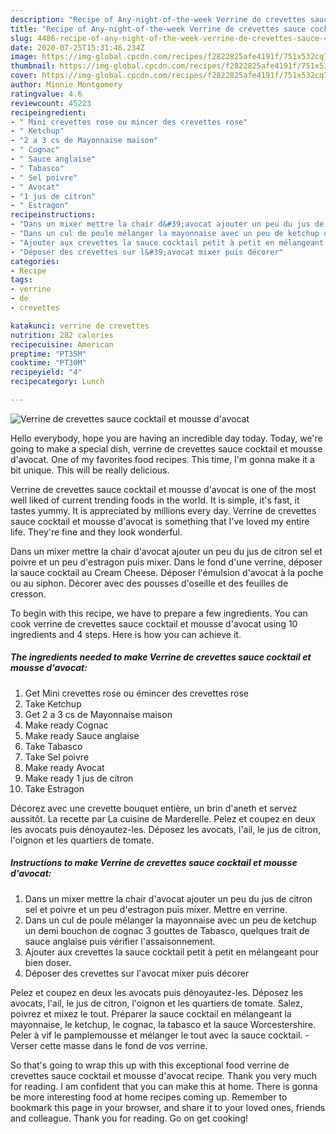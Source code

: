 ```yaml
---
description: "Recipe of Any-night-of-the-week Verrine de crevettes sauce cocktail et mousse d&amp;#39;avocat"
title: "Recipe of Any-night-of-the-week Verrine de crevettes sauce cocktail et mousse d&amp;#39;avocat"
slug: 4486-recipe-of-any-night-of-the-week-verrine-de-crevettes-sauce-cocktail-et-mousse-d-and-39-avocat
date: 2020-07-25T15:31:46.234Z
image: https://img-global.cpcdn.com/recipes/f2822825afe4191f/751x532cq70/verrine-de-crevettes-sauce-cocktail-et-mousse-davocat-photo-principale-de-la-recette.jpg
thumbnail: https://img-global.cpcdn.com/recipes/f2822825afe4191f/751x532cq70/verrine-de-crevettes-sauce-cocktail-et-mousse-davocat-photo-principale-de-la-recette.jpg
cover: https://img-global.cpcdn.com/recipes/f2822825afe4191f/751x532cq70/verrine-de-crevettes-sauce-cocktail-et-mousse-davocat-photo-principale-de-la-recette.jpg
author: Minnie Montgomery
ratingvalue: 4.6
reviewcount: 45223
recipeingredient:
- " Mini crevettes rose ou mincer des crevettes rose"
- " Ketchup"
- "2 a 3 cs de Mayonnaise maison"
- " Cognac"
- " Sauce anglaise"
- " Tabasco"
- " Sel poivre"
- " Avocat"
- "1 jus de citron"
- " Estragon"
recipeinstructions:
- "Dans un mixer mettre la chair d&#39;avocat ajouter un peu du jus de citron sel et poivre et un peu d&#39;estragon puis mixer. Mettre en verrine."
- "Dans un cul de poule mélanger la mayonnaise avec un peu de ketchup un demi bouchon de cognac 3 gouttes de Tabasco, quelques trait de sauce anglaise puis vérifier l&#39;assaisonnement."
- "Ajouter aux crevettes la sauce cocktail petit à petit en mélangeant pour bien doser."
- "Déposer des crevettes sur l&#39;avocat mixer puis décorer"
categories:
- Recipe
tags:
- verrine
- de
- crevettes

katakunci: verrine de crevettes 
nutrition: 282 calories
recipecuisine: American
preptime: "PT35M"
cooktime: "PT30M"
recipeyield: "4"
recipecategory: Lunch

---
```



![Verrine de crevettes sauce cocktail et mousse d&#39;avocat](https://img-global.cpcdn.com/recipes/f2822825afe4191f/751x532cq70/verrine-de-crevettes-sauce-cocktail-et-mousse-davocat-photo-principale-de-la-recette.jpg)

Hello everybody, hope you are having an incredible day today. Today, we're going to make a special dish, verrine de crevettes sauce cocktail et mousse d&#39;avocat. One of my favorites food recipes. This time, I'm gonna make it a bit unique. This will be really delicious.

Verrine de crevettes sauce cocktail et mousse d&#39;avocat is one of the most well liked of current trending foods in the world. It is simple, it's fast, it tastes yummy. It is appreciated by millions every day. Verrine de crevettes sauce cocktail et mousse d&#39;avocat is something that I've loved my entire life. They're fine and they look wonderful.

Dans un mixer mettre la chair d&#39;avocat ajouter un peu du jus de citron sel et poivre et un peu d&#39;estragon puis mixer. Dans le fond d&#39;une verrine, déposer la sauce cocktail au Cream Cheese. Déposer l&#39;émulsion d&#39;avocat à la poche ou au siphon. Décorer avec des pousses d&#39;oseille et des feuilles de cresson.


To begin with this recipe, we have to prepare a few ingredients. You can cook verrine de crevettes sauce cocktail et mousse d&#39;avocat using 10 ingredients and 4 steps. Here is how you can achieve it.

<!--inarticleads1-->

##### The ingredients needed to make Verrine de crevettes sauce cocktail et mousse d&#39;avocat:

1. Get  Mini crevettes rose ou émincer des crevettes rose
1. Take  Ketchup
1. Get 2 a 3 cs de Mayonnaise maison
1. Make ready  Cognac
1. Make ready  Sauce anglaise
1. Take  Tabasco
1. Take  Sel poivre
1. Make ready  Avocat
1. Make ready 1 jus de citron
1. Take  Estragon


Décorez avec une crevette bouquet entière, un brin d&#39;aneth et servez aussitôt. La recette par La cuisine de Marderelle. Pelez et coupez en deux les avocats puis dénoyautez-les. Déposez les avocats, l&#39;ail, le jus de citron, l&#39;oignon et les quartiers de tomate. 

<!--inarticleads2-->

##### Instructions to make Verrine de crevettes sauce cocktail et mousse d&#39;avocat:

1. Dans un mixer mettre la chair d&#39;avocat ajouter un peu du jus de citron sel et poivre et un peu d&#39;estragon puis mixer. Mettre en verrine.
1. Dans un cul de poule mélanger la mayonnaise avec un peu de ketchup un demi bouchon de cognac 3 gouttes de Tabasco, quelques trait de sauce anglaise puis vérifier l&#39;assaisonnement.
1. Ajouter aux crevettes la sauce cocktail petit à petit en mélangeant pour bien doser.
1. Déposer des crevettes sur l&#39;avocat mixer puis décorer


Pelez et coupez en deux les avocats puis dénoyautez-les. Déposez les avocats, l&#39;ail, le jus de citron, l&#39;oignon et les quartiers de tomate. Salez, poivrez et mixez le tout. Préparer la sauce cocktail en mélangeant la mayonnaise, le ketchup, le cognac, la tabasco et la sauce Worcestershire. Peler à vif le pamplemousse et mélanger le tout avec la sauce cocktail. - Verser cette masse dans le fond de vos verrine. 

So that's going to wrap this up with this exceptional food verrine de crevettes sauce cocktail et mousse d&#39;avocat recipe. Thank you very much for reading. I am confident that you can make this at home. There is gonna be more interesting food at home recipes coming up. Remember to bookmark this page in your browser, and share it to your loved ones, friends and colleague. Thank you for reading. Go on get cooking!
